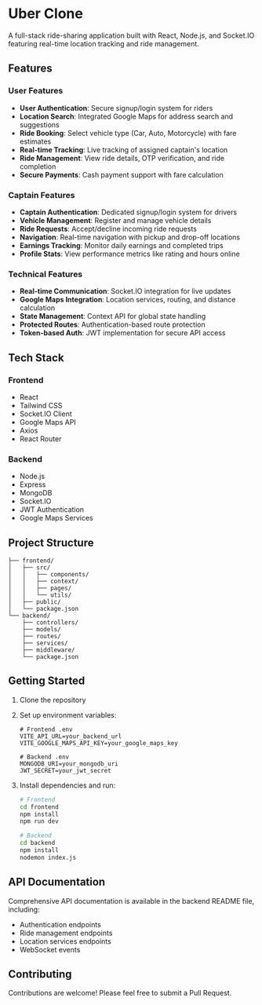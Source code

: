 # Uber Clone

A full-stack ride-sharing application built with React, Node.js, and Socket.IO featuring real-time location tracking and ride management.

## Features

### User Features
- **User Authentication**: Secure signup/login system for riders
- **Location Search**: Integrated Google Maps for address search and suggestions
- **Ride Booking**: Select vehicle type (Car, Auto, Motorcycle) with fare estimates
- **Real-time Tracking**: Live tracking of assigned captain's location
- **Ride Management**: View ride details, OTP verification, and ride completion
- **Secure Payments**: Cash payment support with fare calculation

### Captain Features
- **Captain Authentication**: Dedicated signup/login system for drivers
- **Vehicle Management**: Register and manage vehicle details
- **Ride Requests**: Accept/decline incoming ride requests
- **Navigation**: Real-time navigation with pickup and drop-off locations
- **Earnings Tracking**: Monitor daily earnings and completed trips
- **Profile Stats**: View performance metrics like rating and hours online

### Technical Features
- **Real-time Communication**: Socket.IO integration for live updates
- **Google Maps Integration**: Location services, routing, and distance calculation
- **State Management**: Context API for global state handling
- **Protected Routes**: Authentication-based route protection
- **Token-based Auth**: JWT implementation for secure API access

## Tech Stack

### Frontend
- React
- Tailwind CSS
- Socket.IO Client
- Google Maps API
- Axios
- React Router

### Backend
- Node.js
- Express
- MongoDB
- Socket.IO
- JWT Authentication
- Google Maps Services

## Project Structure

```
├── frontend/
│   ├── src/
│   │   ├── components/
│   │   ├── context/
│   │   ├── pages/
│   │   └── utils/
│   ├── public/
│   └── package.json
└── backend/
    ├── controllers/
    ├── models/
    ├── routes/
    ├── services/
    ├── middleware/
    └── package.json
```

## Getting Started

1. Clone the repository
2. Set up environment variables:
   ```
   # Frontend .env
   VITE_API_URL=your_backend_url
   VITE_GOOGLE_MAPS_API_KEY=your_google_maps_key

   # Backend .env
   MONGODB_URI=your_mongodb_uri
   JWT_SECRET=your_jwt_secret
   ```

3. Install dependencies and run:
   ```sh
   # Frontend
   cd frontend
   npm install
   npm run dev

   # Backend
   cd backend
   npm install
   nodemon index.js
   ```

## API Documentation

Comprehensive API documentation is available in the backend README file, including:
- Authentication endpoints
- Ride management endpoints
- Location services endpoints
- WebSocket events

## Contributing

Contributions are welcome! Please feel free to submit a Pull Request.
